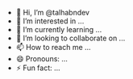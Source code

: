 - 👋 Hi, I’m @talhabndev
- 👀 I’m interested in ...
- 🌱 I’m currently learning ...
- 💞️ I’m looking to collaborate on ...
- 📫 How to reach me ...
- 😄 Pronouns: ...
- ⚡ Fun fact: ...

<!---
talhabndev/talhabndev is a ✨ special ✨ repository because its `README.md` (this file) appears on your GitHub profile.
You can click the Preview link to take a look at your changes.
--->
